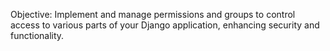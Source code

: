 Objective: Implement and manage permissions and groups to control access to various parts of your Django application, enhancing security and functionality.